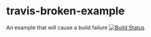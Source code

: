 # travis-broken-example

An example that will cause a build failure
[![Build Status](https://travis-ci.org/RaghuAllTheTime/travis-broken-example.svg?branch=master)](https://travis-ci.org/RaghuAllTheTime/travis-broken-example)
